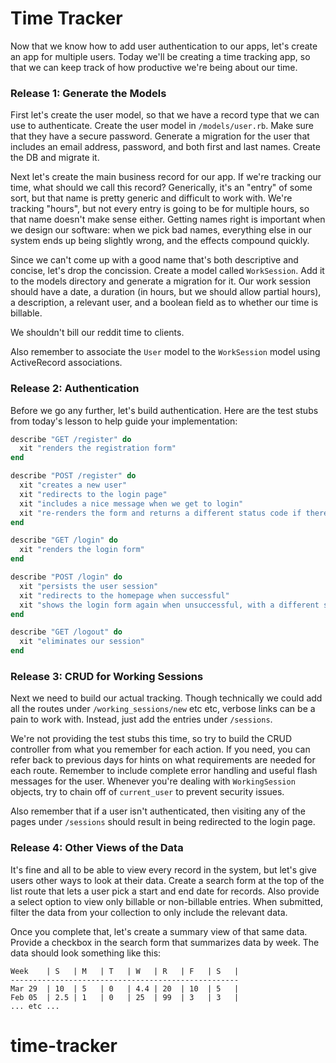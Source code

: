 Time Tracker
====================

Now that we know how to add user authentication to our apps, let's create an app
for multiple users. Today we'll be creating a time tracking app, so that we can
keep track of how productive we're being about our time.



### Release 1: Generate the Models

First let's create the user model, so that we have a record type that we can
use to authenticate. Create the user model in `/models/user.rb`. Make sure that
they have a secure password. Generate a migration for the user that includes an
email address, password, and both first and last names. Create the DB and
migrate it.

Next let's create the main business record for our app. If we're tracking our
time, what should we call this record? Generically, it's an "entry" of some
sort, but that name is pretty generic and difficult to work with. We're tracking
"hours", but not every entry is going to be for multiple hours, so that name
doesn't make sense either. Getting names right is important when we design our
software: when we pick bad names, everything else in our system ends up being
slightly wrong, and the effects compound quickly.

Since we can't come up with a good name that's both descriptive and concise,
let's drop the concission. Create a model called `WorkSession`. Add it to the
models directory and generate a migration for it. Our work session should have
a date, a duration (in hours, but we should allow partial hours), a
description, a relevant user, and a boolean field as to whether our time is
billable.

We shouldn't bill our reddit time to clients.

Also remember to associate the `User` model to the `WorkSession` model using
ActiveRecord associations.

### Release 2: Authentication

Before we go any further, let's build authentication. Here are the test stubs
from today's lesson to help guide your implementation:

  ```ruby
  describe "GET /register" do
    xit "renders the registration form"
  end

  describe "POST /register" do
    xit "creates a new user"
    xit "redirects to the login page"
    xit "includes a nice message when we get to login"
    xit "re-renders the form and returns a different status code if there were errors"
  end

  describe "GET /login" do
    xit "renders the login form"
  end

  describe "POST /login" do
    xit "persists the user session"
    xit "redirects to the homepage when successful"
    xit "shows the login form again when unsuccessful, with a different status code"
  end

  describe "GET /logout" do
    xit "eliminates our session"
  end
  ```

### Release 3: CRUD for Working Sessions

Next we need to build our actual tracking. Though technically we could add all
the routes under `/working_sessions/new` etc etc, verbose links can be a pain
to work with. Instead, just add the entries under `/sessions`.

We're not providing the test stubs this time, so try to build the CRUD
controller from what you remember for each action. If you need, you can refer
back to previous days for hints on what requirements are needed for each route.
Remember to include complete error handling and useful flash messages for the
user. Whenever you're dealing with `WorkingSession` objects, try to chain off
of `current_user` to prevent security issues.

Also remember that if a user isn't authenticated, then visiting any of the
pages under `/sessions` should result in being redirected to the login page.

### Release 4: Other Views of the Data

It's fine and all to be able to view every record in the system, but let's give
users other ways to look at their data. Create a search form at the top of the
list route that lets a user pick a start and end date for records. Also provide
a select option to view only billable or non-billable entries.  When submitted,
filter the data from your collection to only include the relevant data.

Once you complete that, let's create a summary view of that same data. Provide
a checkbox in the search form that summarizes data by week. The data should
look something like this:

  ```text
  Week    | S   | M   | T   | W   | R   | F   | S   |
  ---------------------------------------------------
  Mar 29  | 10  | 5   | 0   | 4.4 | 20  | 10  | 5   |
  Feb 05  | 2.5 | 1   | 0   | 25  | 99  | 3   | 3   |
  ... etc ...
  ```

  
# time-tracker
